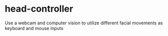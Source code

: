 # head-controller
Use a webcam and computer vision to utilize different facial movements as keyboard and mouse inputs

